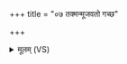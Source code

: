 +++
title = "०७ तक्मन्मूजवतो गच्छ"

+++
<details><summary>मूलम् (VS)</summary>

तक्म॒न्मूज॑वतो गच्छ॒ बल्हि॑कान्वा परस्त॒राम्। शू॒द्रामि॑च्छ प्रप॒र्व्यं॑१॒॑ तां त॑क्म॒न्वीव॑ धूनुहि ॥
</details>
